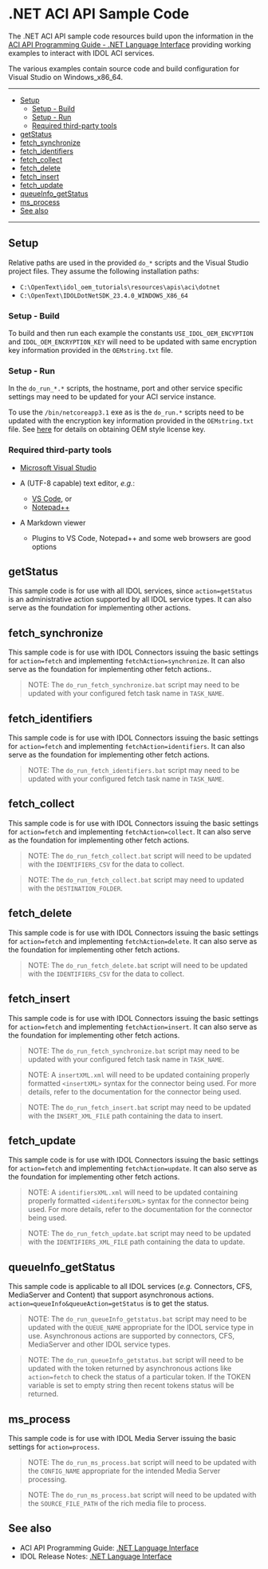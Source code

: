 # .NET ACI API Sample Code

The .NET ACI API sample code resources build upon the information in the [ACI API Programming Guide - .NET Language Interface](https://www.microfocus.com/documentation/idol/IDOL_23_4/IDOLJavaSDK_23.4_Documentation/Guides/html/Content/NET/NET_part.htm) providing working examples to interact with IDOL ACI services. 

The various examples contain source code and build configuration for Visual Studio on Windows_x86_64.

---

- [Setup](#setup)
  - [Setup - Build](#setup---build)
  - [Setup - Run](#setup---run)
  - [Required third-party tools](#required-third-party-tools)
- [getStatus](#getstatus)
- [fetch\_synchronize](#fetch_synchronize)
- [fetch\_identifiers](#fetch_identifiers)
- [fetch\_collect](#fetch_collect)
- [fetch\_delete](#fetch_delete)
- [fetch\_insert](#fetch_insert)
- [fetch\_update](#fetch_update)
- [queueInfo\_getStatus](#queueinfo_getstatus)
- [ms\_process](#ms_process)
- [See also](#see-also)
  
---

## Setup

Relative paths are used in the provided `do_*` scripts and the Visual Studio project files. They assume the following installation paths:
- `C:\OpenText\idol_oem_tutorials\resources\apis\aci\dotnet`
- `C:\OpenText\IDOLDotNetSDK_23.4.0_WINDOWS_X86_64`

### Setup - Build

To build and then run each example the constants `USE_IDOL_OEM_ENCYPTION` and `IDOL_OEM_ENCRYPTION_KEY` will need to be updated with same encryption key information provided in the `OEMstring.txt` file.

### Setup - Run

In the `do_run_*.*` scripts, the hostname, port and other service specific settings may need to be updated for your ACI service instance.

To use the `/bin/netcoreapp3.1` exe as is the `do_run.*` scripts need to be updated with the encryption key information provided in the `OEMstring.txt` file.  See [here](../../../tutorials/aci_api/introduction.md#obtain-an-oem-license-key) for details on obtaining OEM style license key.

### Required third-party tools

- [Microsoft Visual Studio](https://visualstudio.microsoft.com/)

- A (UTF-8 capable) text editor, *e.g.*:
  - [VS Code](https://code.visualstudio.com/download), or
  - [Notepad++](https://notepad-plus-plus.org/download)

- A Markdown viewer
  - Plugins to VS Code, Notepad++ and some web browsers are good options

## getStatus

This sample code is for use with all IDOL services, since `action=getStatus` is an administrative action supported by all IDOL service types.  It can also serve as the foundation for implementing other actions.

## fetch_synchronize

This sample code is for use with IDOL Connectors issuing the basic settings for `action=fetch` and implementing `fetchAction=synchronize`. It can also serve as the foundation for implementing other fetch actions..

> NOTE: The `do_run_fetch_synchronize.bat` script may need to be updated with your configured fetch task name in `TASK_NAME`.

## fetch_identifiers

This sample code is for use with IDOL Connectors issuing the basic settings for `action=fetch` and implementing `fetchAction=identifiers`. It can also serve as the foundation for implementing other fetch actions.

> NOTE: The `do_run_fetch_identifiers.bat` script may need to be updated with your configured fetch task name in `TASK_NAME`.

## fetch_collect

This sample code is for use with IDOL Connectors issuing the basic settings for `action=fetch` and implementing `fetchAction=collect`. It can also serve as the foundation for implementing other fetch actions.

> NOTE: The `do_run_fetch_collect.bat` script will need to be updated with the `IDENTIFIERS_CSV` for the data to collect.

> NOTE: The `do_run_fetch_collect.bat` script may need to updated with the `DESTINATION_FOLDER`.

## fetch_delete

This sample code is for use with IDOL Connectors issuing the basic settings for `action=fetch` and implementing `fetchAction=delete`. It can also serve as the foundation for implementing other fetch actions.

> NOTE: The `do_run_fetch_delete.bat` script will need to be updated with the `IDENTIFIERS_CSV` for the data to collect.

## fetch_insert

This sample code is for use with IDOL Connectors issuing the basic settings for `action=fetch` and implementing `fetchAction=insert`. It can also serve as the foundation for implementing other fetch actions.

> NOTE: The `do_run_fetch_synchronize.bat` script may need to be updated with your configured fetch task name in `TASK_NAME`.

> NOTE: A `insertXML.xml` will need to be updated containing properly formatted `<insertXML>` syntax for the connector being used.  For more details, refer to the documentation for the connector being used.

> NOTE: The `do_run_fetch_insert.bat` script may need to be updated with the `INSERT_XML_FILE` path containing the data to insert.

## fetch_update

This sample code is for use with IDOL Connectors issuing the basic settings for `action=fetch` and implementing `fetchAction=update`. It can also serve as the foundation for implementing other fetch actions.

> NOTE: A `identifiersXML.xml` will need to be updated containing properly formatted `<identifersXML>` syntax for the connector being used.  For more details, refer to the documentation for the connector being used.

> NOTE: The `do_run_fetch_update.bat` script may need to be updated with the `IDENTIFIERS_XML_FILE` path containing the data to update.

## queueInfo_getStatus

This sample code is applicable to all IDOL services (*e.g.* Connectors, CFS, MediaServer and Content) that support asynchronous actions.  `action=queueInfo&queueAction=getStatus` is to get the status.

> NOTE: The `do_run_queueInfo_getstatus.bat` script may need to be updated with the `QUEUE_NAME` appropriate for the IDOL service type in use.  Asynchronous actions are supported by connectors, CFS, MediaServer and other IDOL service types.

> NOTE: The `do_run_queueInfo_getstatus.bat` script will need to be updated with the token returned by asynchronous actions like `action=fetch` to check the status of a particular token.  If the TOKEN variable is set to empty string then recent tokens status will be returned.

## ms_process
This sample code is for use with IDOL Media Server issuing the basic settings for `action=process`.

> NOTE: The `do_run_ms_process.bat` script will need to be updated with the `CONFIG_NAME` appropriate for the intended Media Server processing.  

> NOTE: The `do_run_ms_process.bat` script will need to be updated with the `SOURCE_FILE_PATH` of the rich media file to process.


## See also

- ACI API Programming Guide: [.NET Language Interface](https://www.microfocus.com/documentation/idol/IDOL_23_4/IDOLJavaSDK_23.4_Documentation/Guides/html/Content/NET/NET_part.htm)
- IDOL Release Notes: [.NET Language Interface](https://www.microfocus.com/documentation/idol/IDOL_23_4/IDOLReleaseNotes_23.4_Documentation/idol/Content/SDKs/IDOL-NET.htm)
